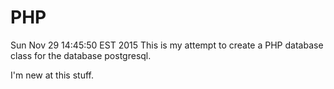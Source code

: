 # PHP
Sun Nov 29 14:45:50 EST 2015
This is my attempt to create a PHP database class for the database postgresql.

I'm new at this stuff.

